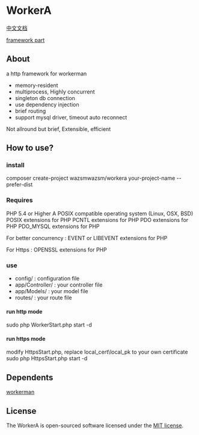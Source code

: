 # WorkerA

[中文文档](https://github.com/wazsmwazsm/WorkerA/blob/master/README_CN.md  "中文文档")

[framework part](https://github.com/wazsmwazsm/WorkerF  "framework part")

## About

  a http framework for workerman

  - memory-resident
  - multiprocess, Highly concurrent
  - singleton db connection
  - use dependency injection
  - brief routing
  - support mysql driver, timeout auto reconnect

  Not allround but brief, Extensible, efficient

## How to use?

### install

  composer create-project wazsmwazsm/workera your-project-name --prefer-dist

### Requires

  PHP 5.4 or Higher
  A POSIX compatible operating system (Linux, OSX, BSD)
  POSIX extensions for PHP
  PCNTL extensions for PHP
  PDO extensions for PHP
  PDO_MYSQL extensions for PHP

  For better concurrency :
      EVENT or LIBEVENT extensions for PHP

  For Https :
      OPENSSL extensions for PHP

### use
  - config/ : configuration file
  - app/Controller/ : your controller file
  - app/Models/ : your model file
  - routes/ : your route file

#### run http mode
  sudo php WorkerStart.php start -d

#### run https mode
  modify HttpsStart.php, replace local_cert\local_pk to your own certificate
  sudo php HttpsStart.php start -d

## Dependents
  [workerman](http://www.workerman.net/ "workerman")

## License

The WorkerA is open-sourced software licensed under the [MIT license](http://opensource.org/licenses/MIT).
